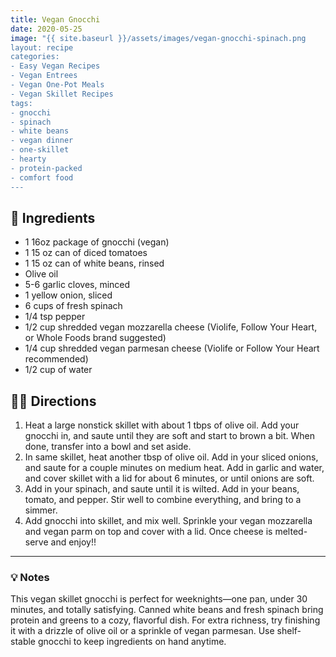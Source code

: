 ```yaml
---
title: Vegan Gnocchi
date: 2020-05-25
image: "{{ site.baseurl }}/assets/images/vegan-gnocchi-spinach.png
layout: recipe
categories:
- Easy Vegan Recipes
- Vegan Entrees
- Vegan One-Pot Meals
- Vegan Skillet Recipes
tags:
- gnocchi
- spinach
- white beans
- vegan dinner
- one-skillet
- hearty
- protein-packed
- comfort food
---
```


## 🧾 Ingredients

- 1 16oz package of gnocchi (vegan)
- 1 15 oz can of diced tomatoes
- 1 15 oz can of white beans, rinsed
- Olive oil
- 5-6 garlic cloves, minced
- 1 yellow onion, sliced
- 6 cups of fresh spinach
- 1/4 tsp pepper
- 1/2 cup shredded vegan mozzarella cheese (Violife, Follow Your Heart, or Whole Foods brand suggested)
- 1/4 cup shredded vegan parmesan cheese (Violife or Follow Your Heart recommended)
- 1/2 cup of water

## 👩‍🍳 Directions

1. Heat a large nonstick skillet with about 1 tbps of olive oil. Add your gnocchi in, and saute until they are soft and start to brown a bit. When done, transfer into a bowl and set aside.
2. In same skillet, heat another tbsp of olive oil. Add in your sliced onions, and saute for a couple minutes on medium heat. Add in garlic and water, and cover skillet with a lid for about 6 minutes, or until onions are soft.
3. Add in your spinach, and saute until it is wilted. Add in your beans, tomato, and pepper. Stir well to combine everything, and bring to a simmer.
4. Add gnocchi into skillet, and mix well. Sprinkle your vegan mozzarella and vegan parm on top and cover with a lid. Once cheese is melted- serve and enjoy!!



---

### 💡 Notes

This vegan skillet gnocchi is perfect for weeknights—one pan, under 30 minutes, and totally satisfying. Canned white beans and fresh spinach bring protein and greens to a cozy, flavorful dish. For extra richness, try finishing it with a drizzle of olive oil or a sprinkle of vegan parmesan. Use shelf-stable gnocchi to keep ingredients on hand anytime.

